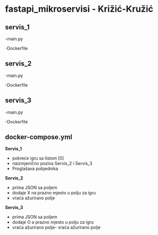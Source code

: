 # fastapi_mikroservisi - Križić-Kružić

## servis_1

-main.py

-Dockerfile

## servis_2

-main.py

-Dockerfile

## servis_3

-main.py

-Dockerfile

## docker-compose.yml

**Servis_1**

- pokreće igru sa listom [0]
- naizmjenično poziva Servis_2 i Servis_3
- Proglašava pobjednika

**Servis_2**

- prima JSON sa poljem
- dodaje X na prazno mjesto u polju za igru
- vraća ažurirano polje

**Servis_3**

- prima JSON sa poljem
- dodaje O a prazno mjesto u polju za igru
- vraća ažurirano polje- vraća ažurirano polje
